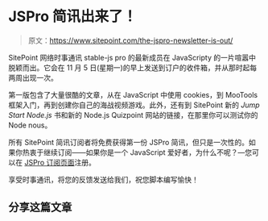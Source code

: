 # JSPro 简讯出来了！

> 原文：<https://www.sitepoint.com/the-jspro-newsletter-is-out/>

SitePoint 网络时事通讯 stable-js pro 的最新成员在 JavaScripty 的一片喧嚣中脱颖而出。它会在 11 月 5 日(星期一)的早上发送到订户的收件箱，并从那时起每两周出现一次。

第一版包含了大量很酷的文章，从在 JavaScript 中使用 cookies，到 MooTools 框架入门，再到创建你自己的海战视频游戏。此外，还有到 SitePoint 新的 *Jump Start Node.js* 书和新的 Node.js Quizpoint 网站的链接，在那里你可以测试你的 Node nous。

所有 SitePoint 简讯订阅者将免费获得第一份 JSPro 简讯，但只是一次性的。如果你热衷于继续订阅——如果你是一个 JavaScript 爱好者，为什么不呢？—您可以在 [JSPro 订阅页面](https://www.sitepoint.com/newsletters/ "JSPro newsletter subscription")注册。

享受时事通讯，将您的反馈发送给我们，祝您脚本编写愉快！

## 分享这篇文章